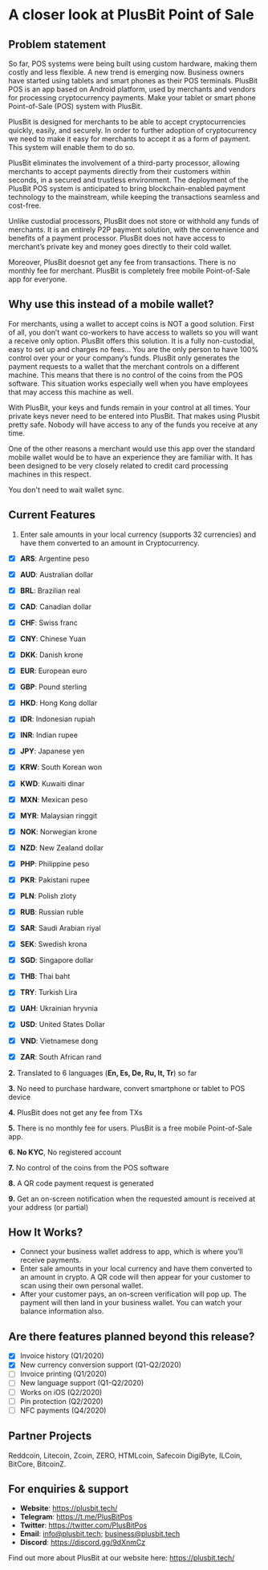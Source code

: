 # **A closer look at PlusBit Point of Sale**

## **Problem statement**

So far, POS systems were being built using custom hardware, making them costly and less flexible. A new trend is emerging now. Business owners have started using tablets and smart phones as their POS terminals. PlusBit POS is an app based on Android platform, used by merchants and vendors for processing cryptocurrency payments. Make your tablet or smart phone Point-of-Sale (POS) system with PlusBit. 

PlusBit is designed for merchants to be able to accept cryptocurrencies quickly, easily, and securely. In order to further adoption of cryptocurrency we need to make it easy for merchants to accept it as a form of payment. This system will enable them to do so.

PlusBit eliminates the involvement of a third-party processor, allowing merchants to accept payments directly from their customers within seconds, in a secured and trustless environment. The deployment of the PlusBit POS system is anticipated to bring blockchain-enabled payment technology to the mainstream, while keeping the transactions seamless and cost-free.

Unlike custodial processors, PlusBit does not store or withhold any funds of merchants. It is an entirely P2P payment solution, with the convenience and benefits of a payment processor. PlusBit does not have access to merchant’s private key and money goes directly to their cold wallet.

Moreover, PlusBit doesnot get any fee from transactions. There is no monthly fee for merchant. PlusBit is completely free mobile Point-of-Sale app for everyone.

## **Why use this instead of a mobile wallet?**

For merchants, using a wallet to accept coins is NOT a good solution. First of all, you don’t want co-workers to have access to wallets so you will want a receive only option. PlusBit offers this solution. It is a fully non-custodial, easy to set up and charges no fees… You are the only person to have 100% control over your or your company’s funds. PlusBit only generates the payment requests to a wallet that the merchant controls on a different machine. This means that there is no control of the coins from the POS software. This situation works especially well when you have employees that may access this machine as well. 

With PlusBit, your keys and funds remain in your control at all times. Your private keys never need to be entered into PlusBit. That makes using Plusbit pretty safe. Nobody will have access to any of the funds you receive at any time.

One of the other reasons a merchant would use this app over the standard mobile wallet would be to have an experience they are familiar with. It has been designed to be very closely related to credit card processing machines in this respect.

You don't need to wait wallet sync.

## **Current Features**

1. Enter sale amounts in your local currency (supports 32 currencies) and have them converted to an amount in Cryptocurrency.
 
- [x] **ARS**: Argentine peso
- [x] **AUD**: Australian dollar
- [x] **BRL**: Brazilian real
- [x] **CAD**: Canadian dollar
- [x] **CHF**: Swiss franc
- [x] **CNY**: Chinese Yuan
- [x] **DKK**: Danish krone
- [x] **EUR**: European euro
- [x] **GBP**: Pound sterling
- [x] **HKD**: Hong Kong dollar
- [x] **IDR**: Indonesian rupiah
- [x] **INR**: Indian rupee
- [x] **JPY**: Japanese yen
- [x] **KRW**: South Korean won
- [x] **KWD**: Kuwaiti dinar
- [x] **MXN**: Mexican peso
- [x] **MYR**: Malaysian ringgit
- [x] **NOK**: Norwegian krone
- [x] **NZD**: New Zealand dollar
- [x] **PHP**: Philippine peso
- [x] **PKR**: Pakistani rupee
- [x] **PLN**: Polish zloty
- [x] **RUB**: Russian ruble
- [x] **SAR**: Saudi Arabian riyal
- [x] **SEK**: Swedish krona
- [x] **SGD**: Singapore dollar
- [x] **THB**: Thai baht
- [x] **TRY**: Turkish Lira
- [x] **UAH**: Ukrainian hryvnia
- [x] **USD**: United States Dollar
- [x] **VND**: Vietnamese dong
- [x] **ZAR**: South African rand
 

**2.** Translated to 6 languages (**En, Es, De, Ru, It, Tr**) so far

**3.** No need to purchase hardware, convert smartphone or tablet to POS device


**4.** PlusBit does not get any fee from TXs

**5.** There is no monthly fee for users. PlusBit is a free mobile Point-of-Sale app.

**6.** **No KYC**, No registered account

**7.** No control of the coins from the POS software

**8.** A QR code payment request is generated 

**9.** Get an on-screen notification when the requested amount is received at your address (or partial)


## **How It Works?**

* Connect your business wallet address to app, which is where you’ll receive payments.
* Enter sale amounts in your local currency and have them converted to an amount in crypto. A QR code will then appear for your customer to scan using their own personal wallet.
* After your customer pays, an on-screen verification will pop up. The payment will then land in your business wallet. You can watch your balance information also.


## **Are there features planned beyond this release?**

- [x] Invoice history (Q1/2020) 
- [x] New currency conversion support (Q1-Q2/2020) 
- [ ] Invoice printing (Q1/2020)
- [ ] New language support (Q1-Q2/2020) 
- [ ] Works on iOS (Q2/2020) 
- [ ] Pin protection (Q2/2020) 
- [ ] NFC payments (Q4/2020) 

## **Partner Projects**

Reddcoin, Litecoin, Zcoin, ZERO, HTMLcoin, Safecoin
DigiByte, ILCoin, BitCore, BitcoinZ. 

## **For enquiries & support**

* **Website**: https://plusbit.tech/
* **Telegram**: https://t.me/PlusBitPos
* **Twitter**: https://twitter.com/PlusBitPos
* **Email**: info@plusbit.tech; business@plusbit.tech
* **Discord**: https://discord.gg/9dXnmCz


Find out more about PlusBit at our website here: https://plusbit.tech/


